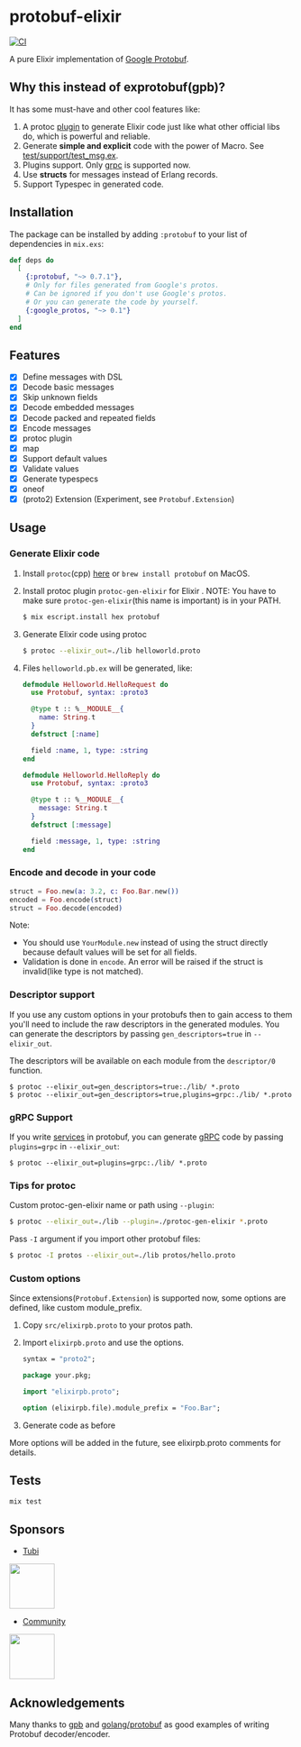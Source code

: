# protobuf-elixir

[![CI](https://github.com/elixir-protobuf/protobuf/actions/workflows/main.yml/badge.svg)](https://github.com/elixir-protobuf/protobuf/actions/workflows/main.yml)

A pure Elixir implementation of [Google Protobuf](https://developers.google.com/protocol-buffers/).

## Why this instead of exprotobuf(gpb)?

It has some must-have and other cool features like:

1. A protoc [plugin](https://developers.google.com/protocol-buffers/docs/cpptutorial#compiling-your-protocol-buffers) to generate Elixir code just like what other official libs do, which is powerful and reliable.
2. Generate **simple and explicit** code with the power of Macro. See [test/support/test_msg.ex](https://github.com/tony612/protobuf-elixir/blob/master/test/support/test_msg.ex).
3. Plugins support. Only [grpc](https://github.com/tony612/grpc-elixir) is supported now.
4. Use **structs** for messages instead of Erlang records.
5. Support Typespec in generated code.

## Installation

The package can be installed by adding `:protobuf` to your list of dependencies in `mix.exs`:

```elixir
def deps do
  [
    {:protobuf, "~> 0.7.1"},
    # Only for files generated from Google's protos.
    # Can be ignored if you don't use Google's protos.
    # Or you can generate the code by yourself.
    {:google_protos, "~> 0.1"}
  ]
end
```

## Features

* [x] Define messages with DSL
* [x] Decode basic messages
* [x] Skip unknown fields
* [x] Decode embedded messages
* [x] Decode packed and repeated fields
* [x] Encode messages
* [x] protoc plugin
* [x] map
* [x] Support default values
* [x] Validate values
* [x] Generate typespecs
* [x] oneof
* [x] (proto2) Extension (Experiment, see `Protobuf.Extension`)

## Usage

### Generate Elixir code

1. Install `protoc`(cpp) [here](https://github.com/google/protobuf/blob/master/src/README.md) or
   `brew install protobuf` on MacOS.

2.  Install protoc plugin `protoc-gen-elixir` for Elixir . NOTE: You have to
    make sure `protoc-gen-elixir`(this name is important) is in your PATH.

    ```bash
    $ mix escript.install hex protobuf
    ```

3.  Generate Elixir code using protoc

    ```bash
    $ protoc --elixir_out=./lib helloworld.proto
    ```

4.  Files `helloworld.pb.ex` will be generated, like:

    ```elixir
    defmodule Helloworld.HelloRequest do
      use Protobuf, syntax: :proto3

      @type t :: %__MODULE__{
        name: String.t
      }
      defstruct [:name]

      field :name, 1, type: :string
    end

    defmodule Helloworld.HelloReply do
      use Protobuf, syntax: :proto3

      @type t :: %__MODULE__{
        message: String.t
      }
      defstruct [:message]

      field :message, 1, type: :string
    end
    ```

### Encode and decode in your code

```elixir
struct = Foo.new(a: 3.2, c: Foo.Bar.new())
encoded = Foo.encode(struct)
struct = Foo.decode(encoded)
```

Note:
- You should use `YourModule.new` instead of using the struct directly because default values will be set for all fields.
- Validation is done in `encode`. An error will be raised if the struct is invalid(like type is not matched).

### Descriptor support

If you use any custom options in your protobufs then to gain access to them you'll need to include the raw descriptors in the generated modules. You can generate the descriptors by passing `gen_descriptors=true` in `--elixir_out`.

The descriptors will be available on each module from the `descriptor/0` function.

```
$ protoc --elixir_out=gen_descriptors=true:./lib/ *.proto
$ protoc --elixir_out=gen_descriptors=true,plugins=grpc:./lib/ *.proto
```

### gRPC Support

If you write [services](https://developers.google.com/protocol-buffers/docs/proto#services) in protobuf, you can generate [gRPC](https://github.com/tony612/grpc-elixir) code by passing `plugins=grpc` in `--elixir_out`:
```
$ protoc --elixir_out=plugins=grpc:./lib/ *.proto
```

### Tips for protoc

Custom protoc-gen-elixir name or path using `--plugin`:

```bash
$ protoc --elixir_out=./lib --plugin=./protoc-gen-elixir *.proto
```

Pass `-I` argument if you import other protobuf files:

```bash
$ protoc -I protos --elixir_out=./lib protos/hello.proto
```

### Custom options

Since extensions(`Protobuf.Extension`) is supported now, some options are
defined, like custom module_prefix.

1.  Copy `src/elixirpb.proto` to your protos path.

2.  Import `elixirpb.proto` and use the options.

    ```proto
    syntax = "proto2";

    package your.pkg;

    import "elixirpb.proto";

    option (elixirpb.file).module_prefix = "Foo.Bar";
    ```

3.  Generate code as before

More options will be added in the future, see elixirpb.proto comments for details.

## Tests

```bash
mix test
```

## Sponsors

* [Tubi](https://tubitv.com/)

<img src="https://user-images.githubusercontent.com/1253659/37473536-4db44048-28a9-11e8-90d5-f8a2f5a8d53c.jpg" height="80">

* [Community](https://www.community.com)

<img src="https://user-images.githubusercontent.com/1253659/84641850-3f163d80-af2e-11ea-98a2-cfb854180222.png" height="80">

## Acknowledgements

Many thanks to [gpb](https://github.com/tomas-abrahamsson/gpb) and
[golang/protobuf](https://github.com/golang/protobuf) as good examples of
writing Protobuf decoder/encoder.
